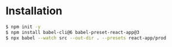 # Installation
```bash
$ npm init -y
$ npm install babel-cli@6 babel-preset-react-app@3
$ npx babel --watch src --out-dir . --presets react-app/prod 
```